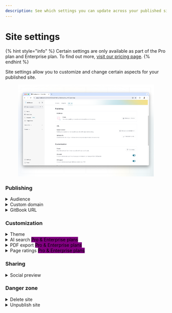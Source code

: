 ```yaml
---
description: See which settings you can update across your published site.
---
```


# Site settings

{% hint style="info" %}
Certain settings are only available as part of the Pro plan and Enterprise plan. To find out more, [visit our pricing page](https://www.gitbook.com/pricing).
{% endhint %}

Site settings allow you to customize and change certain aspects for your published site.

<figure><img src="../.gitbook/assets/site-settings (1).png" alt=""><figcaption></figcaption></figure>

### Publishing

<details>

<summary>Audience</summary>

Choose who sees your published content. See [publish-your-content-as-a-docs-site](publish-your-content-as-a-docs-site/ "mention") for more info.

</details>

<details>

<summary>Custom domain</summary>

Configure a custom domain to unify your site with your own branding. See [custom-domain](custom-domain/ "mention") for more info.

</details>

<details>

<summary>GitBook URL</summary>

Customize the slug of your docs site (e.g. `organization.gitbook.io/custom-slug`)

</details>

### Customization

<details>

<summary>Theme</summary>

Align the look and feel of your docs site with your own brand. See [customization](customization/ "mention") for more info.

</details>

<details>

<summary>AI search <mark style="background-color:purple;">Pro &#x26; Enterprise plans</mark> </summary>

Let your site visitors ask GitBook anything with AI. See [gitbook-ai.md](../content-editor/searching-your-content/gitbook-ai.md "mention") for more info.

</details>

<details>

<summary>PDF export <mark style="background-color:purple;">Pro &#x26; Enterprise plans</mark> </summary>

Let your visitors to export your GitBook as PDF. See [pdf-export.md](../collaboration/share/pdf-export.md "mention") for more info.

</details>

<details>

<summary>Page ratings <mark style="background-color:purple;">Pro &#x26; Enterprise plans</mark> </summary>

Choose whether or not visitors to your published content can leave a rating on each page to let you know how they feel about it. They’ll be able to choose a sad, neutral, or happy face.

You can review the results of these ratings by opening the [**Insights**](insights.md) section of your docs site dashboard and selecting the [**Content scores**](insights.md#content-scores) tab.

</details>

### Sharing

<details>

<summary>Social preview</summary>

You can upload a custom social preview image for your space. This will set the space’s `og:image` to be your uploaded image, and it’ll show when the space’s link is shared to any platform or product that supports OpenGraph images.

</details>

### Danger zone

<details>

<summary>Delete site</summary>

Unpublish and remove your site from the **Docs site** section in the GitBook app.&#x20;

**Note:** Deleting a site is a permanent action and cannot be undone. Any settings and customizations will be lost, but your content will remain in its [space](../content-editor/editor/content-structure/what-is-a-space.md).

</details>

<details>

<summary>Unpublish site</summary>

Unpublish your site, but keep its settings and customizations. You can publish your site again at any time.

</details>
